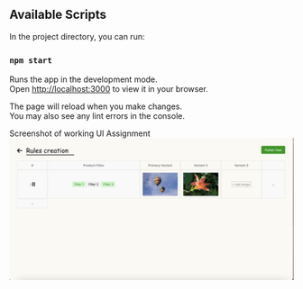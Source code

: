 ## Available Scripts

In the project directory, you can run:

### `npm start`

Runs the app in the development mode.\
Open [http://localhost:3000](http://localhost:3000) to view it in your browser.

The page will reload when you make changes.\
You may also see any lint errors in the console.

Screenshot of working UI Assignment
![alt text](<Screenshot 2024-09-29 at 12.54.04 AM.png>)

